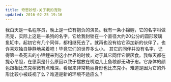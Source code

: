 ```yaml
---
title: 奇思妙想-关于我的宠物
updated: 2016-02-25 19:16
---
```


我白天是一名程序员，晚上是一位有抱负的演员。我有一条小锦鲤，它的名字叫做杰克，实际上这是一条狗的名字。它给我封锁在一个直径大约20公分的圆形玻璃鱼缸中。起初它有几个同伴，都相继死去了。就再也没有给它添加新的伙伴了。也许喜欢独自静静地呆着吧！毕竟它们的世界多么小。
其它的同伴并没有名字，记得第一条死去的小锦鲤来到这小世界的时候，对于其它同伴它很厌食。我每天都在提心吊胆，在思索是什么原因以致于摆放在嘴边儿上鱼粮都无动于忠。它身体的颜色跟相比杰克稍微有点难深，看起来非常艳丽身形也比杰克小。难道是因为它的外形比较小被歧视了么？难道是新的环境不适应么？
